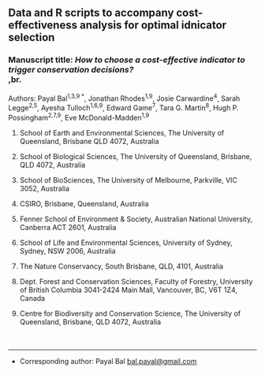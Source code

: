 ## Data and R scripts to accompany cost-effectiveness analysis for optimal idnicator selection


### Manuscript title: ***How to choose a cost-effective indicator to trigger conservation decisions?***<br>,br.

Authors: Payal Bal<sup>1,3,9 *</sup>, Jonathan Rhodes<sup>1,9</sup>, Josie Carwardine<sup>4</sup>, Sarah Legge<sup>2,5</sup>, Ayesha Tulloch<sup>1,6,9</sup>, Edward Game<sup>7</sup>, Tara G. Martin<sup>8</sup>, Hugh P. Possingham<sup>2,7,9</sup>, Eve McDonald-Madden<sup>1,9</sup>


1. School of Earth and Environmental Sciences, The University of Queensland, Brisbane QLD 4072, Australia<br>

2. School of Biological Sciences, The University of Queensland, Brisbane, QLD 4072, Australia<br>

3. School of BioSciences, The University of Melbourne, Parkville, VIC 3052, Australia<br>

4. CSIRO, Brisbane, Queensland, Australia<br>

5. Fenner School of Environment & Society, Australian National University, Canberra ACT 2601, Australia<br>

6. School of Life and Environmental Sciences, University of Sydney, Sydney, NSW 2006, Australia<br>

7. The Nature Conservancy, South Brisbane, QLD, 4101, Australia<br>

8. Dept. Forest and Conservation Sciences, Faculty of Forestry, University of British Columbia 3041-2424 Main Mall, Vancouver, BC, V6T 1Z4, Canada<br>

9. Centre for Biodiversity and Conservation Science, The University of Queensland, Brisbane, QLD 4072, Australia<br><br><br>


-----------------------------------------------------------
* Corresponding author: Payal Bal bal.payal@gmail.com <br>

